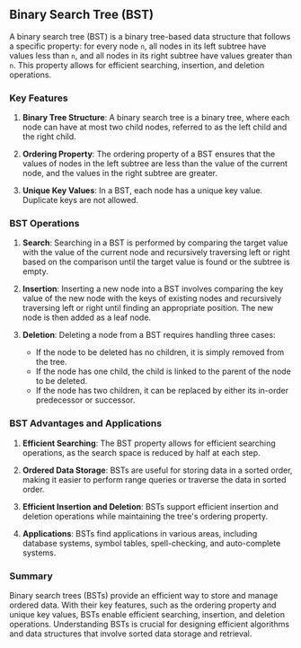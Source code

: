 ## Binary Search Tree (BST)

A binary search tree (BST) is a binary tree-based data structure that follows a specific property: for every node `n`, all nodes in its left subtree have values less than `n`, and all nodes in its right subtree have values greater than `n`. This property allows for efficient searching, insertion, and deletion operations.

### Key Features

1. **Binary Tree Structure**: A binary search tree is a binary tree, where each node can have at most two child nodes, referred to as the left child and the right child.

2. **Ordering Property**: The ordering property of a BST ensures that the values of nodes in the left subtree are less than the value of the current node, and the values in the right subtree are greater.

3. **Unique Key Values**: In a BST, each node has a unique key value. Duplicate keys are not allowed.

### BST Operations

1. **Search**: Searching in a BST is performed by comparing the target value with the value of the current node and recursively traversing left or right based on the comparison until the target value is found or the subtree is empty.

2. **Insertion**: Inserting a new node into a BST involves comparing the key value of the new node with the keys of existing nodes and recursively traversing left or right until finding an appropriate position. The new node is then added as a leaf node.

3. **Deletion**: Deleting a node from a BST requires handling three cases:
   - If the node to be deleted has no children, it is simply removed from the tree.
   - If the node has one child, the child is linked to the parent of the node to be deleted.
   - If the node has two children, it can be replaced by either its in-order predecessor or successor.

### BST Advantages and Applications

1. **Efficient Searching**: The BST property allows for efficient searching operations, as the search space is reduced by half at each step.

2. **Ordered Data Storage**: BSTs are useful for storing data in a sorted order, making it easier to perform range queries or traverse the data in sorted order.

3. **Efficient Insertion and Deletion**: BSTs support efficient insertion and deletion operations while maintaining the tree's ordering property.

4. **Applications**: BSTs find applications in various areas, including database systems, symbol tables, spell-checking, and auto-complete systems.

### Summary

Binary search trees (BSTs) provide an efficient way to store and manage ordered data. With their key features, such as the ordering property and unique key values, BSTs enable efficient searching, insertion, and deletion operations. Understanding BSTs is crucial for designing efficient algorithms and data structures that involve sorted data storage and retrieval.